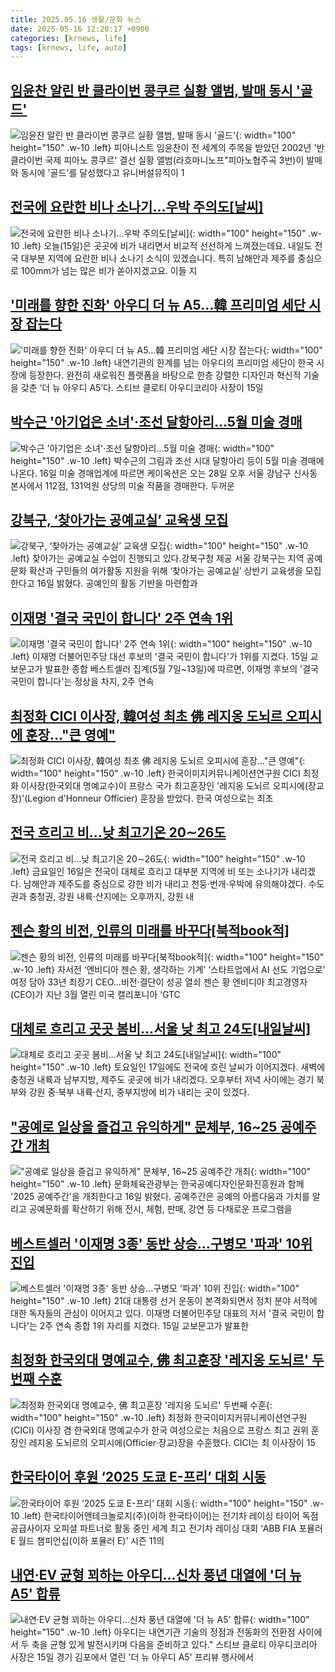 ```yaml
---
title: 2025.05.16 생활/문화 뉴스
date: 2025-05-16 12:20:17 +0900
categories: [krnews, life]
tags: [krnews, life, auto]
---
```

## [임윤찬 알린 반 클라이번 콩쿠르 실황 앨범, 발매 동시 '골드'](https://n.news.naver.com/mnews/article/003/0013245602)

![임윤찬 알린 반 클라이번 콩쿠르 실황 앨범, 발매 동시 '골드'](https://mimgnews.pstatic.net/image/origin/003/2025/05/16/13245602.jpg?type=nf220_150){: width="100" height="150" .w-10 .left}
피아니스트 임윤찬이 전 세계의 주목을 받았던 2002년 '반 클라이번 국제 피아노 콩쿠르' 결선 실황 앨범(라흐마니노프"피아노협주곡 3번)이 발매와 동시에 '골드'를 달성했다고 유니버설뮤직이 1

## [전국에 요란한 비나 소나기…우박 주의도[날씨]](https://n.news.naver.com/mnews/article/437/0000440957)

![전국에 요란한 비나 소나기…우박 주의도[날씨]](https://mimgnews.pstatic.net/image/origin/437/2025/05/15/440957.jpg?type=nf220_150){: width="100" height="150" .w-10 .left}
오늘(15일)은 곳곳에 비가 내리면서 비교적 선선하게 느껴졌는데요. 내일도 전국 대부분 지역에 요란한 비나 소나기 소식이 있겠습니다. 특히 남해안과 제주를 중심으로 100mm가 넘는 많은 비가 쏟아지겠고요. 이들 지

## ['미래를 향한 진화' 아우디 더 뉴 A5…韓 프리미엄 세단 시장 잡는다](https://n.news.naver.com/mnews/article/018/0006015400)

!['미래를 향한 진화' 아우디 더 뉴 A5…韓 프리미엄 세단 시장 잡는다](https://mimgnews.pstatic.net/image/origin/018/2025/05/16/6015400.jpg?type=nf220_150){: width="100" height="150" .w-10 .left}
내연기관의 한계를 넘는 아우디의 프리미엄 세단이 한국 시장에 등장한다. 완전히 새로워진 플랫폼을 바탕으로 한층 강렬한 디자인과 혁신적 기술을 갖춘 ‘더 뉴 아우디 A5’다. 스티브 클로티 아우디코리아 사장이 15일

## [박수근 '아기업은 소녀'·조선 달항아리…5월 미술 경매](https://n.news.naver.com/mnews/article/001/0015391974)

![박수근 '아기업은 소녀'·조선 달항아리…5월 미술 경매](https://mimgnews.pstatic.net/image/origin/001/2025/05/16/15391974.jpg?type=nf220_150){: width="100" height="150" .w-10 .left}
박수근의 그림과 조선 시대 달항아리 등이 5월 미술 경매에 나온다. 16일 미술 경매업계에 따르면 케이옥션은 오는 28일 오후 서울 강남구 신사동 본사에서 112점, 131억원 상당의 미술 작품을 경매한다. 두꺼운

## [강북구, ‘찾아가는 공예교실’ 교육생 모집](https://n.news.naver.com/mnews/article/021/0002709959)

![강북구, ‘찾아가는 공예교실’ 교육생 모집](https://mimgnews.pstatic.net/image/origin/021/2025/05/16/2709959.jpg?type=nf220_150){: width="100" height="150" .w-10 .left}
찾아가는 공예교실 수업이 진행되고 있다.강북구청 제공 서울 강북구는 지역 공예 문화 확산과 구민들의 여가활동 지원을 위해 ‘찾아가는 공예교실’ 상반기 교육생을 모집한다고 16일 밝혔다. 공예인의 활동 기반을 마련함과

## [이재명 '결국 국민이 합니다' 2주 연속 1위](https://n.news.naver.com/mnews/article/421/0008254103)

![이재명 '결국 국민이 합니다' 2주 연속 1위](https://mimgnews.pstatic.net/image/origin/421/2025/05/16/8254103.jpg?type=nf220_150){: width="100" height="150" .w-10 .left}
이재명 더불어민주당 대선 후보의 '결국 국민이 합니다'가 1위를 지켰다. 15일 교보문고가 발표한 종합 베스트셀러 집계(5월 7일~13일)에 따르면, 이재명 후보의 '결국 국민이 합니다'는 정상을 차지, 2주 연속

## [최정화 CICI 이사장, 韓여성 최초 佛 레지옹 도뇌르 오피시에 훈장…"큰 영예"](https://n.news.naver.com/mnews/article/421/0008253593)

![최정화 CICI 이사장, 韓여성 최초 佛 레지옹 도뇌르 오피시에 훈장…"큰 영예"](https://mimgnews.pstatic.net/image/origin/421/2025/05/15/8253593.jpg?type=nf220_150){: width="100" height="150" .w-10 .left}
한국이미지커뮤니케이션연구원 CICI 최정화 이사장(한국외대 명예교수)이 프랑스 국가 최고훈장인 '레지옹 도뇌르 오피시에(장교장)'(Legion d'Honneur Officier) 훈장을 받았다. 한국 여성으로는 최초

## [전국 흐리고 비…낮 최고기온 20∼26도](https://n.news.naver.com/mnews/article/001/0015391810)

![전국 흐리고 비…낮 최고기온 20∼26도](https://mimgnews.pstatic.net/image/origin/001/2025/05/16/15391810.jpg?type=nf220_150){: width="100" height="150" .w-10 .left}
금요일인 16일은 전국이 대체로 흐리고 대부분 지역에 비 또는 소나기가 내리겠다. 남해안과 제주도를 중심으로 강한 비가 내리고 천둥·번개·우박에 유의해야겠다. 수도권과 충청권, 강원 내륙·산지에는 오후까지, 강원 내

## [젠슨 황의 비전, 인류의 미래를 바꾸다[북적book적]](https://n.news.naver.com/mnews/article/016/0002471646)

![젠슨 황의 비전, 인류의 미래를 바꾸다[북적book적]](https://mimgnews.pstatic.net/image/origin/016/2025/05/15/2471646.jpg?type=nf220_150){: width="100" height="150" .w-10 .left}
자서전 ‘엔비디아 젠슨 황, 생각하는 기계’ ‘스타트업에서 AI 선도 기업으로’ 여정 담아 33년 최장기 CEO…비전·결단이 성공 열쇠 젠슨 황 엔비디아 최고경영자(CEO)가 지난 3월 열린 미국 캘리포니아 ‘GTC

## [대체로 흐리고 곳곳 봄비…서울 낮 최고 24도[내일날씨]](https://n.news.naver.com/mnews/article/001/0015391941)

![대체로 흐리고 곳곳 봄비…서울 낮 최고 24도[내일날씨]](https://mimgnews.pstatic.net/image/origin/001/2025/05/16/15391941.jpg?type=nf220_150){: width="100" height="150" .w-10 .left}
토요일인 17일에도 전국에 흐린 날씨가 이어지겠다. 새벽에 충청권 내륙과 남부지방, 제주도 곳곳에 비가 내리겠다. 오후부터 저녁 사이에는 경기 북부와 강원 중·북부 내륙·산지, 중부지방에 비가 내리는 곳이 있겠다.

## ["공예로 일상을 즐겁고 유익하게" 문체부, 16~25 공예주간 개최](https://n.news.naver.com/mnews/article/014/0005350584)

!["공예로 일상을 즐겁고 유익하게" 문체부, 16~25 공예주간 개최](https://mimgnews.pstatic.net/image/origin/014/2025/05/16/5350584.jpg?type=nf220_150){: width="100" height="150" .w-10 .left}
문화체육관광부는 한국공예디자인문화진흥원과 함께 '2025 공예주간'을 개최한다고 16일 밝혔다. 공예주간은 공예의 아름다움과 가치를 알리고 공예문화를 확산하기 위해 전시, 체험, 판매, 강연 등 다채로운 프로그램을

## [베스트셀러 '이재명 3종' 동반 상승…구병모 '파과' 10위 진입](https://n.news.naver.com/mnews/article/079/0004025022)

![베스트셀러 '이재명 3종' 동반 상승…구병모 '파과' 10위 진입](https://mimgnews.pstatic.net/image/origin/079/2025/05/16/4025022.jpg?type=nf220_150){: width="100" height="150" .w-10 .left}
21대 대통령 선거 운동이 본격화되면서 정치 분야 서적에 대한 독자들의 관심이 이어지고 있다. 이재명 더불어민주당 대표의 저서 '결국 국민이 합니다'는 2주 연속 종합 1위 자리를 지켰다. 15일 교보문고가 발표한

## [최정화 한국외대 명예교수, 佛 최고훈장 '레지옹 도뇌르' 두번째 수훈](https://n.news.naver.com/mnews/article/011/0004485895)

![최정화 한국외대 명예교수, 佛 최고훈장 '레지옹 도뇌르' 두번째 수훈](https://mimgnews.pstatic.net/image/origin/011/2025/05/15/4485895.jpg?type=nf220_150){: width="100" height="150" .w-10 .left}
최정화 한국이미지커뮤니케이션연구원(CICI) 이사장 겸 한국외대 명예교수가 한국 여성으로는 처음으로 프랑스 최고 권위 훈장인 레지옹 도뇌르의 오피시에(Officier·장교)장을 수훈했다. CICI는 최 이사장이 15

## [한국타이어 후원 ‘2025 도쿄 E-프리’ 대회 시동](https://n.news.naver.com/mnews/article/082/0001326054)

![한국타이어 후원 ‘2025 도쿄 E-프리’ 대회 시동](https://mimgnews.pstatic.net/image/origin/082/2025/05/16/1326054.jpg?type=nf220_150){: width="100" height="150" .w-10 .left}
한국타이어앤테크놀로지(주)(이하 한국타이어)는 전기차 레이싱 타이어 독점 공급사이자 오피셜 파트너로 활동 중인 세계 최고 전기차 레이싱 대회 ‘ABB FIA 포뮬러 E 월드 챔피언십(이하 포뮬러 E)’ 시즌 11의

## [내연·EV 균형 꾀하는 아우디...신차 풍년 대열에 '더 뉴 A5' 합류](https://n.news.naver.com/mnews/article/014/0005350420)

![내연·EV 균형 꾀하는 아우디...신차 풍년 대열에 '더 뉴 A5' 합류](https://mimgnews.pstatic.net/image/origin/014/2025/05/16/5350420.jpg?type=nf220_150){: width="100" height="150" .w-10 .left}
아우디는 내연기관 기술의 정점과 전동화의 전환점 사이에서 두 축을 균형 있게 발전시키며 다음을 준비하고 있다." 스티브 클로티 아우디코리아 사장은 15일 경기 김포에서 열린 '더 뉴 아우디 A5' 프리뷰 행사에서

